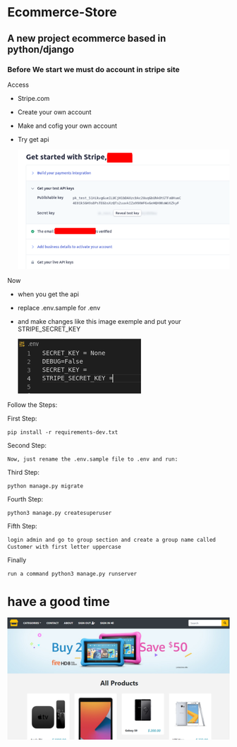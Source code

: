# Ecommerce-Store
## A new project ecommerce based in python/django 


### Before We start we must do account in stripe site

Access

- Stripe.com
- Create your own account
- Make and cofig your own account
- Try get api

    <img src="static/readme/ApiKeys.png" alt="Rest Form">

Now

- when you get the api
- replace .env.sample for .env
- and make changes like this image exemple and put your STRIPE_SECRET_KEY
  
    <img src="static/readme/EnvExemple.png" alt="Rest Form">


Follow the Steps:

First Step:

    pip install -r requirements-dev.txt
        
Second Step:

    Now, just rename the .env.sample file to .env and run:

Third Step:

    python manage.py migrate

Fourth Step:

    python3 manage.py createsuperuser
    
Fifth Step:
 
    login admin and go to group section and create a group name called Customer with first letter uppercase
    
Finally

    run a command python3 manage.py runserver
   
# have a good time

<img src="static/readme/Layout.png" alt="Rest Form">
